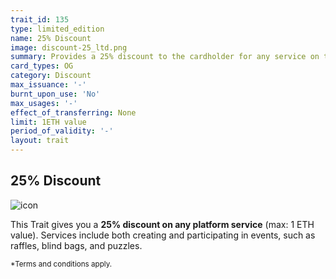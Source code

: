 ```yaml
---
trait_id: 135
type: limited_edition
name: 25% Discount
image: discount-25_ltd.png
summary: Provides a 25% discount to the cardholder for any service on the Ether Cards event platform.
card_types: OG
category: Discount
max_issuance: '-'
burnt_upon_use: 'No'
max_usages: '-'
effect_of_transferring: None
limit: 1ETH value
period_of_validity: '-'
layout: trait
---
```


## 25% Discount

![icon](/assets/images/trait-icons/{{page.image}})

This Trait gives you a **25% discount on any platform service** (max: 1 ETH value). Services include both creating and participating in events, such as raffles, blind bags, and puzzles.  

<small>*Terms and conditions apply.</small>



